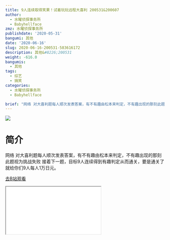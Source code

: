 ```yaml
---
title: 9人连续取得笑果！试着玩玩远程大喜利 200531&200607
author:
  - 水曜侦探事务所
  - Babyhellface
zmz: 水曜侦探事务所
publishdate: '2020-05-31'
bangumi: 其他
date: '2020-06-16'
slug: 2020-06-16-200531-583616172
description: 其他&#8226;200531
weight: -616.0
bangumis:
  - 其他
tags:
  - 综艺
  - 搞笑
categories:
  - 水曜侦探事务所
  - Babyhellface

brief: "网络 对大喜利题每人顺次发表答案，有不有趣由松本来判定，不有趣出现的那刻此题视为挑战失败 接着下一题，目标9人连续得到有趣判定从而通关，要是通关了就给你们9人每人1万日元。"
---
```

![](https://raw.githubusercontent.com/tcgriffith/owaraisite/master/static/tmpimg/d582b5f542b2456089670084d1e19b8178510b6c.jpg.480.jpg)
# 简介  
网络
对大喜利题每人顺次发表答案，有不有趣由松本来判定，不有趣出现的那刻此题视为挑战失败 接着下一题，目标9人连续得到有趣判定从而通关，要是通关了就给你们9人每人1万日元。  

[去B站观看](https://www.bilibili.com/video/av583616172/)
<div class ="resp-container"><iframe class="testiframe" src="//player.bilibili.com/player.html?aid=583616172"", scrolling="no", allowfullscreen="true" > </iframe></div> 
